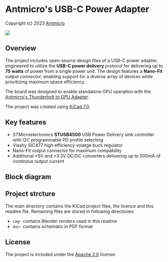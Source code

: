 # Antmicro's USB-C Power Adapter

Copyright (c) 2023 [Antmicro](https://www.antmicro.com)

![](img/USB-C-power-adapter_top_iso_paper_black.png)

## Overview

The project includes open-source design files of a USB-C power adapter, engineered to utilize the **USB-C power delivery** protocol for delivering up to **75 watts** of power from a single power unit. The design features a **Nano-Fit** output connector, enabling support for a diverse array of devices while prioritizing maximum space efficiency.

The board was designed to enable standalone GPU operation with the [Antmicro's Thunderbolt to GPU Adapter](https://openhardware.antmicro.com/boards/thunderbolt-gpu-adapter/?tab=features).

The project was created using [KiCad 7.0](https://www.kicad.org/).

## Key features
* STMicroelectronics **STUSB4500** USB Power Delivery sink controller with I2C programmable PD profile selecting
* Viashy SIC477 high efficiency volatge buck regulator
* Nano-Fit output connector for maximum compability
* Additional +5V and +3.3V DC/DC converters delivering up to 500mA of continous output current

## Block diagram


## Project strcture
The main directory contains the KiCad project files, the licence and this readme file.
Remaining files are stored in following directories:
* `img`- contains Blender renders used in this readme
* `doc`- contains schematic in PDF format


## License
The project is included under the [Apache 2.0](/LICENSE) license.
